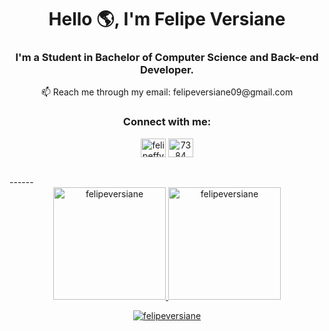 <h1 align="center">Hello 🌎, I'm Felipe Versiane</h1>

<h3 align="center">I'm a Student in Bachelor of Computer Science and Back-end Developer.</h3>
<p align="center">
📫 Reach me through my email: felipeversiane09@gmail.com
</p>

<h3 align="center">Connect with me:</h3>

<p align="center">
<a href="https://instagram.com/felipeffv_" target="blank"><img align="center" src="https://raw.githubusercontent.com/rahuldkjain/github-profile-readme-generator/master/src/images/icons/Social/instagram.svg" alt="felipeffv_" height="30" width="40" /></a>
<a href="https://www.linkedin.com/in/felipeversiane/" target="blank"><img align="center" src="https://raw.githubusercontent.com/rahuldkjain/github-profile-readme-generator/master/src/images/icons/Social/linked-in-alt.svg" alt="7384" height="30" width="40" /></a>
</p>

<br/>
------
<div align="center">
  <a href="https://github.com/felipeversiane">
    <img height="180em" src="https://github-readme-stats.vercel.app/api/top-langs?username=felipeversiane&show_icons=true&locale=en&layout=compact&theme=dark" alt="felipeversiane"/>
    <img height="180em" src="https://github-readme-stats.vercel.app/api?username=felipeversiane&show_icons=true&locale=en&layout=compact&theme=dark" alt="felipeversiane"/>
  </a>
</div>
<p align="center">
  <a href="https://github.com/felipeversiane">
    <img src="https://github-readme-streak-stats.herokuapp.com/?user=felipeversiane&&theme=dark" alt="felipeversiane" />
  </a>
</p>








